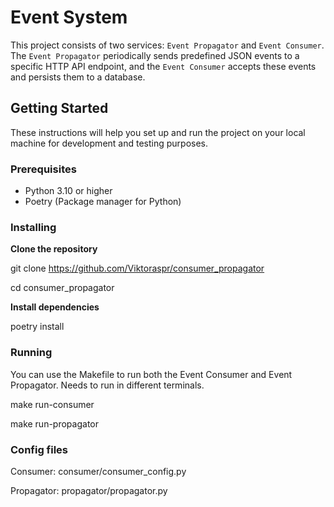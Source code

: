 # Event System

This project consists of two services: `Event Propagator` and `Event Consumer`. The `Event Propagator` periodically 
sends predefined JSON events to a specific HTTP API endpoint, and the `Event Consumer` accepts these events 
and persists them to a database.

## Getting Started

These instructions will help you set up and run the project on your local machine for development and testing purposes.

### Prerequisites

- Python 3.10 or higher
- Poetry (Package manager for Python)

### Installing

**Clone the repository**

   git clone https://github.com/Viktoraspr/consumer_propagator
   
cd consumer_propagator

**Install dependencies**

   poetry install

### Running
You can use the Makefile to run both the Event Consumer and Event Propagator.
Needs to run in different terminals.

make run-consumer

make run-propagator
   
### Config files

Consumer: consumer/consumer_config.py

Propagator: propagator/propagator.py